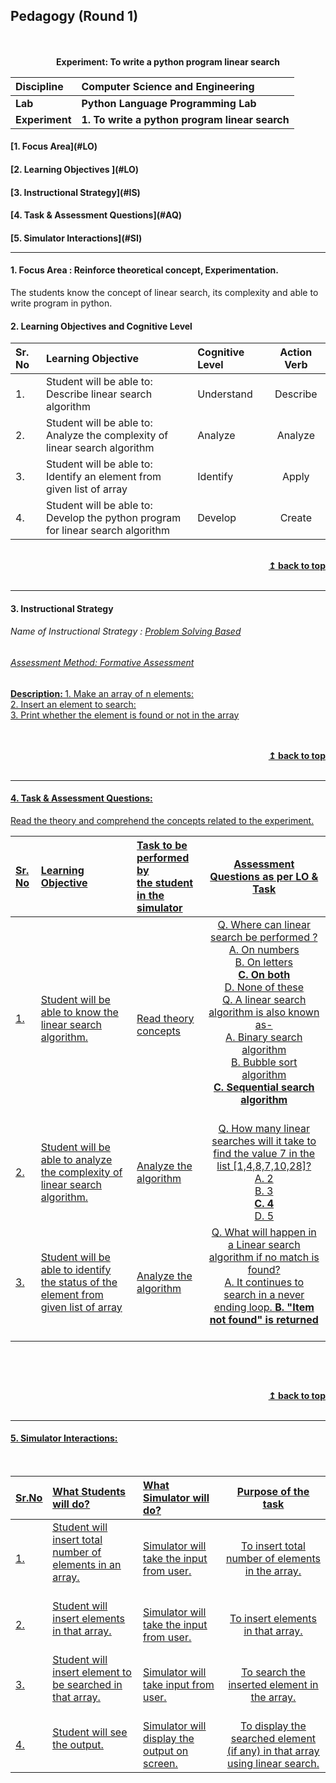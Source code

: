 ## Pedagogy (Round 1)
<p align="center">
<br>
<br>
<b> Experiment: To write a python program linear search  <a name="top"> </b></a> <br>
</p>

<b>Discipline | <b>Computer Science and Engineering </b>
:--|:--|
<b> Lab </b>| <b> Python Language Programming Lab</b>
<b> Experiment </b>|     <b> 1. To write a python program linear search </b>


<h4> [1. Focus Area](#LO)
<h4> [2. Learning Objectives ](#LO)
<h4> [3. Instructional Strategy](#IS)
<h4> [4. Task & Assessment Questions](#AQ)
<h4> [5. Simulator Interactions](#SI)
<hr>

<a name="LO"></a>
#### 1. Focus Area : Reinforce theoretical concept, Experimentation.
The students know the concept of linear search, its complexity and able to write program in python.
#### 2. Learning Objectives and Cognitive Level


Sr. No |	Learning Objective	| Cognitive Level | Action Verb
:--|:--|:--|:-:
1.| Student will be able to: <br>Describe linear search algorithm <br>  | Understand | Describe
2.| Student will be able to: <br>Analyze the complexity of linear search algorithm <br>  | Analyze | Analyze
3.| Student will be able to: <br>Identify an element from given list of array <br>  | Identify | Apply
4.| Student will be able to: <br>Develop the python program for linear search algorithm <br>  | Develop | Create



<br/>
<div align="right">
    <b><a href="#top">↥ back to top</a></b>
</div>
<br/>
<hr>

<a name="IS"></a>
#### 3. Instructional Strategy
###### Name of Instructional Strategy  :    <u> Problem Solving Based
###### Assessment Method: Formative Assessment

<u> <b>Description: </b>1. Make an array of n elements: </u><br>
<u> <b></b>2. Insert an element to search: </u><br>
<u> <b> </b>3. Print whether the element is found or not in the array </u><br>
<br>
 

<br/>
<div align="right">
    <b><a href="#top">↥ back to top</a></b>
</div>
<br/>
<hr>

<a name="AQ"></a>
#### 4. Task & Assessment Questions:

Read the theory and comprehend the concepts related to the experiment.
<br>

Sr. No |	Learning Objective	| Task to be performed by <br> the student  in the simulator | Assessment Questions as per LO & Task
:--|:--|:--|:-:
1.| Student will be able to know the linear search algorithm. | <br> Read theory concepts | Q. Where can linear search be performed ? <br> A. On numbers <br> B. On letters <br> <b> C. On both </b> <br>  D. None of these  <br> Q. A linear search algorithm is also known as- <br> A. Binary search algorithm <br> B. Bubble sort algorithm <br> <b> C. Sequential search algorithm <br> </b>  <br>
2.| Student will be able to analyze the complexity of linear search algorithm. | Analyze the algorithm <br> | Q. How many linear searches will it take to find the value 7 in the list [1,4,8,7,10,28]? <br> A. 2 <br> B. 3 <br> <b> C. 4 </b> <br> D. 5  <br> 
3.| Student will be able to identify the status of the element from given list of array | Analyze the algorithm <br> |Q. What will happen in a Linear search algorithm if no match is found? <br> A. It continues to search in a never ending loop. <b> B. "Item not found" is returned </b> <br>   <br> 




 <br>

 <u>  <u>
<br/>
<div align="right">
    <b><a href="#top">↥ back to top</a></b>
</div>
<br/>
<hr>

<a name="SI"></a>

#### 5. Simulator Interactions:
<br>

Sr.No | What Students will do? |	What Simulator will do?	| Purpose of the task
:--|:--|:--|:--:
1.| Student will insert total number of elements in an array. <br>  <br>  | Simulator will take the input from user. <br>   | To insert total number of elements in the array.
2.| Student will insert elements in that array. <br>  <br>  | Simulator will take the input from user. <br>   | To insert elements in that array.
3.| Student will insert element to be searched in that array. <br>  <br>  | Simulator will take input from user. <br>   | To search the inserted element in the array.
4.| Student will see the output. <br>  <br>  | Simulator will display the output on screen. <br>  | To display the searched element (if any) in that array using linear search.
